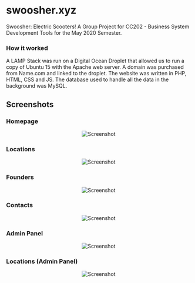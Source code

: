 # swoosher.xyz
Swoosher: Electric Scooters! A Group Project for CC202 - Business System Development Tools for the May 2020 Semester. 


### How it worked
A LAMP Stack was run on a Digital Ocean Droplet that allowed us to run a copy of Ubuntu 15 with the Apache web server. A domain was purchased from Name.com and linked to the droplet. The website was written in PHP, HTML, CSS and JS. The database used to handle all the data in the background was MySQL.

## Screenshots

### Homepage
<p align="center">
    <img src="https://user-images.githubusercontent.com/56671915/112276263-826ebb00-8cbb-11eb-8ffb-7e2154ceb2a3.jpg" alt="Screenshot"/>
</p>

### Locations
<p align="center">
    <img src="https://user-images.githubusercontent.com/56671915/112276848-2193b280-8cbc-11eb-8a9f-89f55a21102b.jpg" alt="Screenshot"/>
</p>

### Founders
<p align="center">
    <img src="https://user-images.githubusercontent.com/56671915/112276932-31ab9200-8cbc-11eb-89c7-4936330200e5.jpg" alt="Screenshot"/>
</p>

### Contacts
<p align="center">
    <img src="https://user-images.githubusercontent.com/56671915/112277196-76372d80-8cbc-11eb-962d-360e44e0b8ca.jpg" alt="Screenshot"/>
</p>

### Admin Panel
<p align="center">
    <img src="https://user-images.githubusercontent.com/56671915/112277210-78998780-8cbc-11eb-90d5-4f4c58c32c35.jpg" alt="Screenshot"/>
</p>

### Locations (Admin Panel)
<p align="center">
    <img src="https://user-images.githubusercontent.com/56671915/112277208-7800f100-8cbc-11eb-8069-1c951ae0c4fc.jpg" alt="Screenshot"/>
</p>   
    
